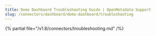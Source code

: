 ```yaml
---
title: Domo Dashboard Troubleshooting Guide | OpenMetadata Support
slug: /connectors/dashboard/domo-dashboard/troubleshooting
---
```


{% partial file="/v1.8/connectors/troubleshooting.md" /%}
